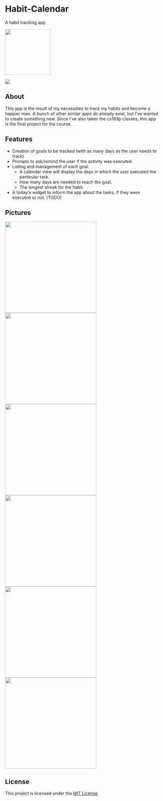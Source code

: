 # Habit-Calendar
A habit tracking app

<img src="https://github.com/TiagoMaiaL/Habit-Calendar/blob/master/app-images/Icon.png" width=150>

<a href="https://itunes.apple.com/us/app/habit-calendar/id1436334260?ls=1&mt=8"><img src="https://linkmaker.itunes.apple.com/assets/shared/badges/en-us/appstore-lrg.svg"/></a>

## About
This app is the result of my necessities to track my habits and become a happier man. A bunch of other similar apps do already exist, but I've wanted to create something new. Since I've also taken the cs193p classes, this app is the final project for the course.

## Features
* Creation of goals to be tracked (with as many days as the user needs to track)
* Prompts to ask/remind the user if the activity was executed.
* Listing and management of each goal.
  * A calendar view will display the days in which the user executed the particular task.
  * How many days are needed to reach the goal.
  * The longest streak for the habit.
* A today's widget to inform the app about the tasks, if they were executed or not. (TODO)

## Pictures

<img src="https://github.com/TiagoMaiaL/Habit-Calendar/blob/master/app-images/habit-listing.png" width=300>
<img src="https://github.com/TiagoMaiaL/Habit-Calendar/blob/master/app-images/habit-details.png" width=300>
<img src="https://github.com/TiagoMaiaL/Habit-Calendar/blob/master/app-images/habit-creation.png" width=300>
<img src="https://github.com/TiagoMaiaL/Habit-Calendar/blob/master/app-images/habit-fire-times.png" width=300>
<img src="https://github.com/TiagoMaiaL/Habit-Calendar/blob/master/app-images/habit-challenge.png" width=300>
<img src="https://github.com/TiagoMaiaL/Habit-Calendar/blob/master/app-images/notification.png" width=300>

## License

This project is licensed under the [MIT License](https://github.com/TiagoMaiaL/Active/blob/master/LICENSE)
